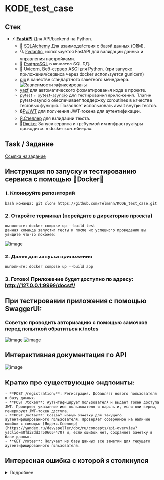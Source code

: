 # KODE_test_case

## Стек
- ⚡ [**FastAPI**](https://fastapi.tiangolo.com) Для API/backend на Python.
    - 🧰 [SQLAlchemy](https://www.sqlalchemy.org/) Для взаимодействия с базой данных (ORM).
    - 🔍 [Pydantic](https://docs.pydantic.dev), используется FastAPI для валидации данных и управления настройками.
    - 💾 [PostgreSQL](https://www.postgresql.org) в качестве SQL БД.
    - :unicorn: [Uvicorn](https://www.uvicorn.org/), Веб-сервер ASGI для Python. (при запуске приложения/сервиса через docker используется gunicorn)
    - [pip](https://pip.pypa.io/en/stable/) в качестве стандартного пакетного менеджера. ![Зависимости зафиксированы](https://img.shields.io/badge/зависимости_зафиксированы-using%20pip%20freeze-blue)
    - [yapf](https://github.com/google/yapf) для автоматического форматирования кода в проекте.
    - [pytest](https://docs.pytest.org/en/stable/) + [pytest-asyncio](https://pypi.org/project/pytest-asyncio/) для тестирования приложения. Плагин pytest-asyncio обеспечивает поддержку coroutines в качестве тестовых функций. Позволяет использовать await внутри тестов.
    - 🔒[PyJWT](https://pyjwt.readthedocs.io/en/stable/) для получения JWT-токена для аутентификации.
    - [Я.Спеллер](https://yandex.ru/dev/speller/doc/ru/concepts/api-overview?ysclid=m0fdi2dd3r506654470) для валидации текста.
    - 🐋[Docker](https://www.docker.com/) Запуск сервиса и требуемой им инфраструктуры проводится в docker контейнерах.
## Task / Задание
[Ссылка на задание](https://docs.yandex.ru/docs/view?url=ya-mail%3A%2F%2F187180859512588299%2F1.2&name=Python.%D0%A2%D0%B5%D1%81%D1%82%D0%BE%D0%B2%D0%BE%D0%B5%20%D0%B7%D0%B0%D0%B4%D0%B0%D0%BD%D0%B8%D0%B5%202024.pdf&uid=1317911669) 
## Инструкция по запуску и тестированию сервиса с помощью 🐋Docker🐋
### 1.  Клонируйте репозиторий
    bash команда: git clone https://github.com/Telmann/KODE_test_case.git
### 2.  Откройте терминал (перейдите в директорию проекта)
    выполните: docker compose up --build test
    данная команда запустит тесты и после их успешного проведения вы увидите что-то похожее:
  ![image](https://github.com/user-attachments/assets/5317c19c-077f-4704-ad81-fe7ff2a06f94)
### 2.  Далее для запуска приложения
    выполните: docker compose up --build app
### 3. Готово! Приложение будет доступно по адресу: http://127.0.0.1:9999/docs#/

## При тестировании приложения с помощью SwaggerUI:
### Советую проводить авторизацию с помощью замочков перед попыткой обратиться к /notes 
![image](https://github.com/user-attachments/assets/ae041894-c470-4b70-ba8d-4b80dc3b5c97)
![image](https://github.com/user-attachments/assets/0251ce60-7c8e-46fa-bfed-2c7bc77322e4)

## Интерактивная документация по API
![image](https://github.com/user-attachments/assets/03fb8f69-1a5d-49c8-8532-51ad0749af0b)

## Кратко про существующие эндпоинты:
    - **POST /registration/**: Регистрация. Добавляет нового пользователя в базу данных. 
    - **POST /token**: Аутентифицирует пользователя и выдает токен доступа JWT. Проверяет указанные имя пользователя и пароль и, если они верны, генерирует JWT-токен доступа.
    - **POST /notes**: Создает новую заметку для текущего аутентифицированного пользователя. Проверяет содержимое на наличие ошибок с помощью [Яндекс.Спеллер](https://yandex.ru/dev/speller/doc/ru/concepts/api-overview?ysclid=m0fdi2dd3r506654470) и, если ошибок нет, сохраняет заметку в базе данных.
    - **GET /notes**: Получает из базы данных все заметки для текущего аутентифицированного пользователя.


## Интересная ошибка с которой я столкнулся
<details><summary>Подробнее</summary><br>
Использовал последнюю версию pytest(8.3.2) и получал [ошибку](https://github.com/pytest-dev/pytest-asyncio/issues/830) на самом первом тесте(при запуске тестов через Docker).
В результате пришлось использовать версию 8.2.1



